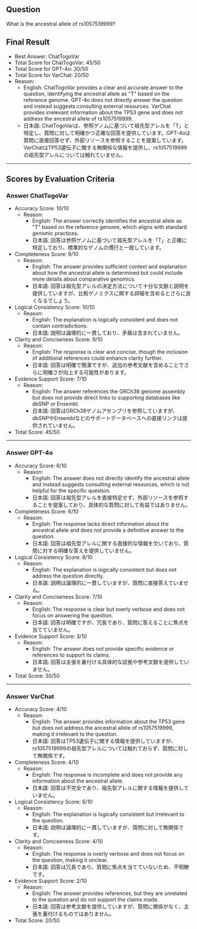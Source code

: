 ## Question

What is the ancestral allele of rs1057519999?

## Final Result

- Best Answer: ChatTogoVar
- Total Score for ChatTogoVar: 45/50
- Total Score for GPT-4o: 30/50
- Total Score for VarChat: 20/50
- Reason:
  - English: ChatTogoVar provides a clear and accurate answer to the question, identifying the ancestral allele as "T" based on the reference genome. GPT-4o does not directly answer the question and instead suggests consulting external resources. VarChat provides irrelevant information about the TP53 gene and does not address the ancestral allele of rs1057519999.
  - 日本語: ChatTogoVarは、参照ゲノムに基づいて祖先型アレルを「T」と特定し、質問に対して明確かつ正確な回答を提供しています。GPT-4oは質問に直接回答せず、外部リソースを参照することを提案しています。VarChatはTP53遺伝子に関する無関係な情報を提供し、rs1057519999の祖先型アレルについては触れていません。

---

## Scores by Evaluation Criteria

### Answer ChatTogoVar
- Accuracy Score: 10/10
  - Reason: 
    - English: The answer correctly identifies the ancestral allele as "T" based on the reference genome, which aligns with standard genomic practices.
    - 日本語: 回答は参照ゲノムに基づいて祖先型アレルを「T」と正確に特定しており、標準的なゲノムの慣行と一致しています。
- Completeness Score: 9/10
  - Reason: 
    - English: The answer provides sufficient context and explanation about how the ancestral allele is determined but could include more details about comparative genomics.
    - 日本語: 回答は祖先型アレルの決定方法について十分な文脈と説明を提供していますが、比較ゲノミクスに関する詳細を含めるとさらに良くなるでしょう。
- Logical Consistency Score: 10/10
  - Reason: 
    - English: The explanation is logically consistent and does not contain contradictions.
    - 日本語: 説明は論理的に一貫しており、矛盾は含まれていません。
- Clarity and Conciseness Score: 9/10
  - Reason: 
    - English: The response is clear and concise, though the inclusion of additional references could enhance clarity further.
    - 日本語: 回答は明確で簡潔ですが、追加の参考文献を含めることでさらに明確さが向上する可能性があります。
- Evidence Support Score: 7/10
  - Reason: 
    - English: The answer references the GRCh38 genome assembly but does not provide direct links to supporting databases like dbSNP or Ensembl.
    - 日本語: 回答はGRCh38ゲノムアセンブリを参照していますが、dbSNPやEnsemblなどのサポートデータベースへの直接リンクは提供されていません。
- Total Score: 45/50

---

### Answer GPT-4o
- Accuracy Score: 6/10
  - Reason: 
    - English: The answer does not directly identify the ancestral allele and instead suggests consulting external resources, which is not helpful for the specific question.
    - 日本語: 回答は祖先型アレルを直接特定せず、外部リソースを参照することを提案しており、具体的な質問に対して有益ではありません。
- Completeness Score: 6/10
  - Reason: 
    - English: The response lacks direct information about the ancestral allele and does not provide a definitive answer to the question.
    - 日本語: 回答は祖先型アレルに関する直接的な情報を欠いており、質問に対する明確な答えを提供していません。
- Logical Consistency Score: 8/10
  - Reason: 
    - English: The explanation is logically consistent but does not address the question directly.
    - 日本語: 説明は論理的に一貫していますが、質問に直接答えていません。
- Clarity and Conciseness Score: 7/10
  - Reason: 
    - English: The response is clear but overly verbose and does not focus on answering the question.
    - 日本語: 回答は明確ですが、冗長であり、質問に答えることに焦点を当てていません。
- Evidence Support Score: 3/10
  - Reason: 
    - English: The answer does not provide specific evidence or references to support its claims.
    - 日本語: 回答は主張を裏付ける具体的な証拠や参考文献を提供していません。
- Total Score: 30/50

---

### Answer VarChat
- Accuracy Score: 4/10
  - Reason: 
    - English: The answer provides information about the TP53 gene but does not address the ancestral allele of rs1057519999, making it irrelevant to the question.
    - 日本語: 回答はTP53遺伝子に関する情報を提供していますが、rs1057519999の祖先型アレルについては触れておらず、質問に対して無関係です。
- Completeness Score: 4/10
  - Reason: 
    - English: The response is incomplete and does not provide any information about the ancestral allele.
    - 日本語: 回答は不完全であり、祖先型アレルに関する情報を提供していません。
- Logical Consistency Score: 6/10
  - Reason: 
    - English: The explanation is logically consistent but irrelevant to the question.
    - 日本語: 説明は論理的に一貫していますが、質問に対して無関係です。
- Clarity and Conciseness Score: 4/10
  - Reason: 
    - English: The response is overly verbose and does not focus on the question, making it unclear.
    - 日本語: 回答は冗長であり、質問に焦点を当てていないため、不明瞭です。
- Evidence Support Score: 2/10
  - Reason: 
    - English: The answer provides references, but they are unrelated to the question and do not support the claims made.
    - 日本語: 回答は参考文献を提供していますが、質問に関係がなく、主張を裏付けるものではありません。
- Total Score: 20/50